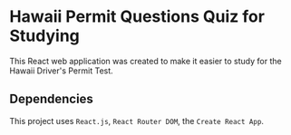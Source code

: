 # Hawaii Permit Questions Quiz for Studying

This React web application was created to make it easier to study for the Hawaii Driver's Permit Test.

## Dependencies

This project uses `React.js`, `React Router DOM`, the `Create React App`.